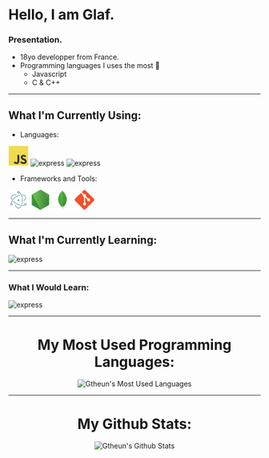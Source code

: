 # Hello, I am Glaf.

### Presentation.
* 18yo developper from France.
* Programming languages I uses the most 🤪
    * Javascript
    * C & C++

-----------------
## What I'm Currently Using:
* Languages:
<p align="left">
<img src="https://raw.githubusercontent.com/devicons/devicon/master/icons/javascript/javascript-original.svg" alt="express" width="40" height="40"/>
<img src="https://cdn.jsdelivr.net/gh/devicons/devicon/icons/c/c-original.svg" alt="express" width="40" height="40"/>
<img src="https://cdn.jsdelivr.net/gh/devicons/devicon/icons/cplusplus/cplusplus-original.svg" alt="express" width="40" height="40"/>
</p>

* Frameworks and Tools:
<p align="left">
  <img src="https://raw.githubusercontent.com/devicons/devicon/master/icons/electron/electron-original.svg" alt="express" width="40" height="40"/>
  <img src="https://raw.githubusercontent.com/devicons/devicon/master/icons/nodejs/nodejs-original.svg" alt="express" width="40" height="40"/>
  <img src="https://raw.githubusercontent.com/devicons/devicon/master/icons/mongodb/mongodb-original.svg" alt="express" width="40" height="40"/>
  <img src="https://raw.githubusercontent.com/devicons/devicon/master/icons/git/git-original.svg" alt="express" width="40" height="40"/>
</p>

-----------------
## What I'm Currently Learning:
<p align="left">
  <img src="https://cdn.jsdelivr.net/gh/devicons/devicon/icons/rust/rust-plain.svg" alt="express" width="40" height="40"/>
</p>

-----------------
### What I Would Learn:
<p align="left">
  <img src="https://cdn.jsdelivr.net/gh/devicons/devicon/icons/java/java-original.svg" alt="express" width="40" height="40"/>
</p>

-----------------
<h1 align="center">My Most Used Programming Languages:</h1>
<div align="center">
 <img alt="Gtheun's Most Used Languages" src="https://github-readme-stats.vercel.app/api/top-langs/?username=Glafed&layout=compact&theme=dark&count_private=true"/>
</div>

-----------------
<h1 align="center">My Github Stats:</h1>
<div align="center">
  <img alt="Gtheun's Github Stats" src="https://github-readme-stats.vercel.app/api?username=Glafed&show_icons=true&theme=dark&count_private=true"/>
</div>
